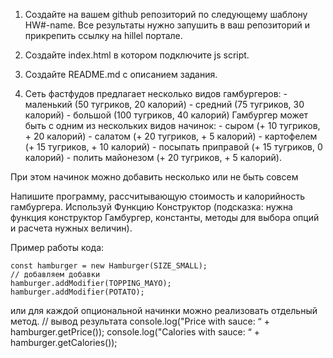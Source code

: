 1. Создайте на вашем github репозиторий по следующему шаблону HW#-name. Все результаты нужно запушить в ваш репозиторий и прикрепить ссылку на hillel портале.

2. Создайте index.html в котором подключите js script.

3. Создайте README.md с описанием задания.

4. Сеть фастфудов предлагает несколько видов гамбургеров:
        - маленький (50 тугриков, 20 калорий)
        - средний (75 тугриков, 30 калорий)
        - большой (100 тугриков, 40 калорий)
    Гамбургер может быть с одним из нескольких видов начинок:
        - сыром (+ 10 тугриков, + 20 калорий)
        - салатом (+ 20 тугриков, + 5 калорий)
        - картофелем (+ 15 тугриков, + 10 калорий)
        - посыпать приправой (+ 15 тугриков, 0 калорий)
        - полить майонезом (+ 20 тугриков, + 5 калорий).

При этом начинок можно добавить несколько или не быть совсем

Напишите программу, рассчитывающую стоимость и калорийность гамбургера. Используй Функцию Конструктор (подсказка: нужна функция конструктор Гамбургер, константы, методы для выбора опций и расчета нужных величин).

Пример работы кода:

    const hamburger = new Hamburger(SIZE_SMALL);
    // добавляем добавки
    hamburger.addModifier(TOPPING_MAYO);
    hamburger.addModifier(POTATO);

или для каждой опциональной начинки можно реализовать отдельный метод.
    // вывод результата
    console.log("Price with sauce: “ + hamburger.getPrice());
    console.log("Calories with sauce: “ + hamburger.getCalories());
